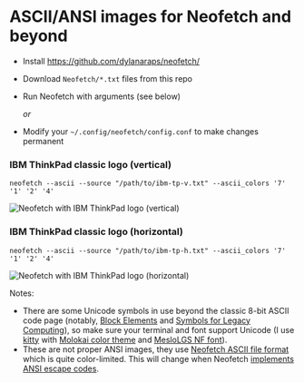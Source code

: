 # ASCII/ANSI images for Neofetch and beyond

* Install https://github.com/dylanaraps/neofetch/
* Download `Neofetch/*.txt` files from this repo
* Run Neofetch with arguments (see below)

  *or*

* Modify your `~/.config/neofetch/config.conf` to make changes permanent

### IBM ThinkPad classic logo (vertical) ###
    neofetch --ascii --source "/path/to/ibm-tp-v.txt" --ascii_colors '7' '1' '2' '4'
![Neofetch with IBM ThinkPad logo (vertical)](https://github.com/roadkell/ascii-art/blob/main/screenshots/ibm-tp-v-neofetch.png?raw=true)

### IBM ThinkPad classic logo (horizontal) ###
    neofetch --ascii --source "/path/to/ibm-tp-h.txt" --ascii_colors '7' '1' '2' '4'
![Neofetch with IBM ThinkPad logo (horizontal)](https://github.com/roadkell/ascii-art/blob/main/screenshots/ibm-tp-h-neofetch.png?raw=true)


Notes:
* There are some Unicode symbols in use beyond the classic 8-bit ASCII code page (notably, [Block Elements](https://en.wikipedia.org/wiki/Block_Elements) and [Symbols for Legacy Computing](https://en.wikipedia.org/wiki/Symbols_for_Legacy_Computing)), so make sure your terminal and font support Unicode (I use [kitty](https://github.com/kovidgoyal/kitty/) with [Molokai color theme](https://github.com/dexpota/kitty-themes#molokai) and [MesloLGS NF font](https://github.com/romkatv/powerlevel10k#meslo-nerd-font-patched-for-powerlevel10k)).
* These are not proper ANSI images, they use [Neofetch ASCII file format](https://github.com/dylanaraps/neofetch/wiki/Custom-Ascii-art-file-format) which is quite color-limited. This will change when Neofetch [implements](https://github.com/dylanaraps/neofetch/issues/1699) [ANSI escape codes](https://en.wikipedia.org/wiki/ANSI_escape_code#24-bit).
